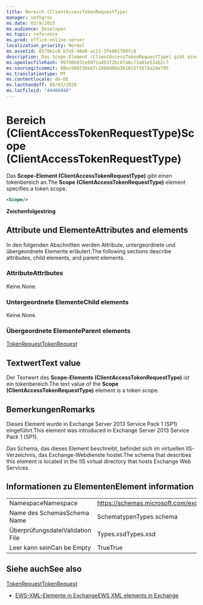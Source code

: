 ```yaml
---
title: Bereich (ClientAccessTokenRequestType)
manager: sethgros
ms.date: 03/9/2015
ms.audience: Developer
ms.topic: reference
ms.prod: office-online-server
localization_priority: Normal
ms.assetid: 0370b1c0-b7e5-46e0-ac11-3fe801709fc8
description: Das Scope-Element (ClientAccessTokenRequestType) gibt einen tokenbereich an.
ms.openlocfilehash: 99700b032e6971a403f2bc87a6c73a01e53ab2c7
ms.sourcegitcommit: 88ec988f2bb67c1866d06b361615f3674a24e795
ms.translationtype: MT
ms.contentlocale: de-DE
ms.lasthandoff: 06/03/2020
ms.locfileid: "44466948"
---
```

# <a name="scope-clientaccesstokenrequesttype"></a><span data-ttu-id="80912-103">Bereich (ClientAccessTokenRequestType)</span><span class="sxs-lookup"><span data-stu-id="80912-103">Scope (ClientAccessTokenRequestType)</span></span>

<span data-ttu-id="80912-104">Das **Scope-Element (ClientAccessTokenRequestType)** gibt einen tokenbereich an.</span><span class="sxs-lookup"><span data-stu-id="80912-104">The **Scope (ClientAccessTokenRequestType)** element specifies a token scope.</span></span> 
  
```XML
<Scope/>
```

 <span data-ttu-id="80912-105">**Zeichenfolge**</span><span class="sxs-lookup"><span data-stu-id="80912-105">**string**</span></span>
## <a name="attributes-and-elements"></a><span data-ttu-id="80912-106">Attribute und Elemente</span><span class="sxs-lookup"><span data-stu-id="80912-106">Attributes and elements</span></span>

<span data-ttu-id="80912-107">In den folgenden Abschnitten werden Attribute, untergeordnete und übergeordnete Elemente erläutert.</span><span class="sxs-lookup"><span data-stu-id="80912-107">The following sections describe attributes, child elements, and parent elements.</span></span>
  
### <a name="attributes"></a><span data-ttu-id="80912-108">Attribute</span><span class="sxs-lookup"><span data-stu-id="80912-108">Attributes</span></span>

<span data-ttu-id="80912-109">Keine.</span><span class="sxs-lookup"><span data-stu-id="80912-109">None.</span></span>
  
### <a name="child-elements"></a><span data-ttu-id="80912-110">Untergeordnete Elemente</span><span class="sxs-lookup"><span data-stu-id="80912-110">Child elements</span></span>

<span data-ttu-id="80912-111">Keine.</span><span class="sxs-lookup"><span data-stu-id="80912-111">None.</span></span>
  
### <a name="parent-elements"></a><span data-ttu-id="80912-112">Übergeordnete Elemente</span><span class="sxs-lookup"><span data-stu-id="80912-112">Parent elements</span></span>

[<span data-ttu-id="80912-113">TokenRequest</span><span class="sxs-lookup"><span data-stu-id="80912-113">TokenRequest</span></span>](tokenrequest.md)
  
## <a name="text-value"></a><span data-ttu-id="80912-114">Textwert</span><span class="sxs-lookup"><span data-stu-id="80912-114">Text value</span></span>

<span data-ttu-id="80912-115">Der Textwert des **Scope-Elements (ClientAccessTokenRequestType)** ist ein tokenbereich.</span><span class="sxs-lookup"><span data-stu-id="80912-115">The text value of the **Scope (ClientAccessTokenRequestType)** element is a token scope.</span></span> 
  
## <a name="remarks"></a><span data-ttu-id="80912-116">Bemerkungen</span><span class="sxs-lookup"><span data-stu-id="80912-116">Remarks</span></span>

<span data-ttu-id="80912-117">Dieses Element wurde in Exchange Server 2013 Service Pack 1 (SP1) eingeführt.</span><span class="sxs-lookup"><span data-stu-id="80912-117">This element was introduced in Exchange Server 2013 Service Pack 1 (SP1).</span></span>
  
<span data-ttu-id="80912-118">Das Schema, das dieses Element beschreibt, befindet sich im virtuellen IIS-Verzeichnis, das Exchange-Webdienste hostet.</span><span class="sxs-lookup"><span data-stu-id="80912-118">The schema that describes this element is located in the IIS virtual directory that hosts Exchange Web Services.</span></span>
  
## <a name="element-information"></a><span data-ttu-id="80912-119">Informationen zu Elementen</span><span class="sxs-lookup"><span data-stu-id="80912-119">Element information</span></span>

|||
|:-----|:-----|
|<span data-ttu-id="80912-120">Namespace</span><span class="sxs-lookup"><span data-stu-id="80912-120">Namespace</span></span>  <br/> |https://schemas.microsoft.com/exchange/services/2006/types  <br/> |
|<span data-ttu-id="80912-121">Name des Schemas</span><span class="sxs-lookup"><span data-stu-id="80912-121">Schema Name</span></span>  <br/> |<span data-ttu-id="80912-122">Schematypen</span><span class="sxs-lookup"><span data-stu-id="80912-122">Types schema</span></span>  <br/> |
|<span data-ttu-id="80912-123">Überprüfungsdatei</span><span class="sxs-lookup"><span data-stu-id="80912-123">Validation File</span></span>  <br/> |<span data-ttu-id="80912-124">Types.xsd</span><span class="sxs-lookup"><span data-stu-id="80912-124">Types.xsd</span></span>  <br/> |
|<span data-ttu-id="80912-125">Leer kann sein</span><span class="sxs-lookup"><span data-stu-id="80912-125">Can be Empty</span></span>  <br/> |<span data-ttu-id="80912-126">True</span><span class="sxs-lookup"><span data-stu-id="80912-126">True</span></span>  <br/> |
   
## <a name="see-also"></a><span data-ttu-id="80912-127">Siehe auch</span><span class="sxs-lookup"><span data-stu-id="80912-127">See also</span></span>



[<span data-ttu-id="80912-128">TokenRequest</span><span class="sxs-lookup"><span data-stu-id="80912-128">TokenRequest</span></span>](tokenrequest.md)


- [<span data-ttu-id="80912-129">EWS-XML-Elemente in Exchange</span><span class="sxs-lookup"><span data-stu-id="80912-129">EWS XML elements in Exchange</span></span>](ews-xml-elements-in-exchange.md)

